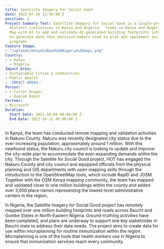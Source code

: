 ```yaml
---
title: Satellite Imagery for Social Good
date: 2022-07-26 13:56:00 Z
position: 2
Project Summary Text: Satellite Imagery for Social Good is a single project with two
  distinct initiatives in Kenya and Nigeria.  Teams in Kenya and Nigeria are using
  Map with AI to add and validate AI-generated building footprints into OpenStreetMap
  to generate data that decision-makers need to plan and implement social-economic
  programs.
Feature Image:
- "/uploads/Kenya%20and%20Nigeria%20maps.png"
Country:
- - Kenya
  - Nigeria
Impact Area:
- Sustainable Cities & Communities
- Public Health
- 'IMPACT AREAS:'
Person:
- - Carter Draper
  - Duncan Kebut
Partner:
- Microsoft
Duration:
  Start Date: 2021-10-04 00:00:00 Z
  End Date: 2022-10-31 00:00:00 Z
---
```


In Kenya, the team has conducted remote mapping and validation activities in Nakuru County. Nakuru was recently designated city status due to the ever-increasing population, approximately around 1 million. With this newfound status, the Nakuru city council is looking to update and improve the city-wide plan to accommodate the ever-expanding demands within the city.
Through the Satellite for Social Good project, HOT has engaged the Nakuru County and city council and equipped officials from the physical planning and GIS departments with open mapping skills through the introduction to the OpenStreetMap tools, which include RapID and JOSM. Together with the OSM Kenya mapping community, the team has mapped and validated close to one million buildings within the county and added over 3,000 place names representing the lowest-level administrative centers in the region.

In Nigeria, the Satellite Imagery for Social Good project has remotely mapped over one million building footprints and roads across Bauchi and Gombe States in North-Eastern Nigeria. Ground-truthing activities have been completed, and plans are underway to support one key stakeholder in Bauchi state to address their data needs. The project aims to create data for use within microplanning for routine immunization within the region. Microplanning is one of the tools that health workers use in Nigeria to ensure that immunization services reach every community.